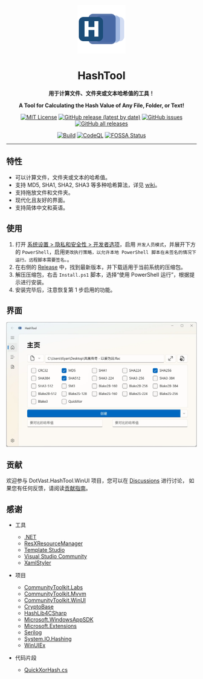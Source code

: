 <p align="center">
  <img src="./src/DotVast.HashTool.WinUI/Assets/Logo.png" width = "128" height = "128" alt="图标"/>
</p>

<div align="center">

# HashTool

**用于计算文件、文件夹或文本哈希值的工具！**

**A Tool for Calculating the Hash Value of Any File, Folder, or Text!**

[![MIT License](https://img.shields.io/github/license/KiyanYang/DotVast.HashTool.WinUI)](./LICENSE.txt)
[![GitHub release (latest by date)](https://img.shields.io/github/v/release/KiyanYang/DotVast.HashTool.WinUI)](https://github.com/KiyanYang/DotVast.HashTool.WinUI/releases)
[![GitHub issues](https://img.shields.io/github/issues/KiyanYang/DotVast.HashTool.WinUI)](https://github.com/KiyanYang/DotVast.HashTool.WinUI/issues)
[![GitHub all releases](https://img.shields.io/github/downloads/KiyanYang/DotVast.HashTool.WinUI/total)](https://github.com/KiyanYang/DotVast.HashTool.WinUI/releases)

[![Build](https://github.com/KiyanYang/DotVast.HashTool.WinUI/actions/workflows/build.yml/badge.svg)](https://github.com/KiyanYang/DotVast.HashTool.WinUI/actions/workflows/build.yml)
[![CodeQL](https://github.com/KiyanYang/DotVast.HashTool.WinUI/actions/workflows/codeql-analysis.yml/badge.svg)](https://github.com/KiyanYang/DotVast.HashTool.WinUI/actions/workflows/codeql-analysis.yml)
[![FOSSA Status](https://app.fossa.com/api/projects/git%2Bgithub.com%2FKiyanYang%2FDotVast.HashTool.WinUI.svg?type=shield)](https://app.fossa.com/projects/git%2Bgithub.com%2FKiyanYang%2FDotVast.HashTool.WinUI?ref=badge_shield)

</div>

---

## 特性

- 可以计算文件，文件夹或文本的哈希值。
- 支持 MD5, SHA1, SHA2, SHA3 等多种哈希算法，详见 [wiki](https://github.com/KiyanYang/DotVast.HashTool.WinUI/wiki/功能#哈希算法)。
- 支持拖放文件和文件夹。
- 现代化且友好的界面。
- 支持简体中文和英语。

## 使用

1. 打开 [系统设置 > 隐私和安全性 > 开发者选项](ms-settings:developers)，启用 `开发人员模式`，并展开下方的 `PowerShell`，启用`更改执行策略，以允许本地 PowerShell 脚本在未签名的情况下运行。远程脚本需要签名。`。
2. 在右侧的 [Release](https://github.com/KiyanYang/DotVast.HashTool.WinUI/releases) 中，找到最新版本，并下载适用于当前系统的压缩包。
3. 解压压缩包，右击 `Install.ps1` 脚本，选择“使用 PowerShell 运行”，根据提示进行安装。
4. 安装完毕后，注意恢复第 1 步启用的功能。

## 界面

![主页](./docs/images/HomePage-0.3.0.webp)

## 贡献

欢迎参与 DotVast.HashTool.WinUI 项目，您可以在 [Discussions](https://github.com/KiyanYang/DotVast.HashTool.WinUI/discussions) 进行讨论， 如果您有任何反馈，请阅读[贡献指南](./CONTRIBUTING.md)。

## 感谢

- 工具

  - [.NET](https://dotnet.microsoft.com/)
  - [ResXResourceManager](https://github.com/dotnet/ResXResourceManager)
  - [Template Studio](https://github.com/microsoft/TemplateStudio)
  - [Visual Studio Community](https://visualstudio.microsoft.com/vs/community/)
  - [XamlStyler](https://github.com/Xavalon/XamlStyler)

- 项目

  - [CommunityToolkit.Labs](https://github.com/CommunityToolkit/Labs-Windows)
  - [CommunityToolkit.Mvvm](https://github.com/CommunityToolkit/dotnet)
  - [CommunityToolkit.WinUI](https://github.com/CommunityToolkit/WindowsCommunityToolkit)
  - [CryptoBase](https://github.com/HMBSbige/CryptoBase)
  - [HashLib4CSharp](https://github.com/Xor-el/HashLib4CSharp)
  - [Microsoft.WindowsAppSDK](https://github.com/microsoft/WindowsAppSDK)
  - [Microsoft.Extensions](https://github.com/dotnet/runtime)
  - [Serilog](https://github.com/serilog/serilog)
  - [System.IO.Hashing](https://github.com/dotnet/runtime)
  - [WinUIEx](https://github.com/dotMorten/WinUIEx)

- 代码片段
  - [QuickXorHash.cs](https://gist.github.com/rgregg/c07a91964300315c6c3e77f7b5b861e4)
